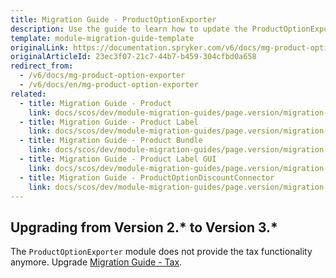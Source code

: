 ```yaml
---
title: Migration Guide - ProductOptionExporter
description: Use the guide to learn how to update the ProductOptionExporter module to a newer version.
template: module-migration-guide-template
originalLink: https://documentation.spryker.com/v6/docs/mg-product-option-exporter
originalArticleId: 23ec3f07-21c7-44b7-b459-304cfbd0a658
redirect_from:
  - /v6/docs/mg-product-option-exporter
  - /v6/docs/en/mg-product-option-exporter
related:
  - title: Migration Guide - Product
    link: docs/scos/dev/module-migration-guides/page.version/migration-guide-product.html
  - title: Migration Guide - Product Label
    link: docs/scos/dev/module-migration-guides/page.version/migration-guide-productlabel.html
  - title: Migration Guide - Product Bundle
    link: docs/scos/dev/module-migration-guides/page.version/migration-guide-productbundle.html
  - title: Migration Guide - Product Label GUI
    link: docs/scos/dev/module-migration-guides/page.version/migration-guide-productlabelgui.html
  - title: Migration Guide - ProductOptionDiscountConnector
    link: docs/scos/dev/module-migration-guides/page.version/migration-guide-productoptiondiscountconnector.html
---
```


## Upgrading from Version 2.* to Version 3.*

The `ProductOptionExporter`  module does not provide the tax functionality anymore. Upgrade [Migration Guide - Tax](/docs/scos/dev/module-migration-guides/{{page.version}}/migration-guide-tax.html).

